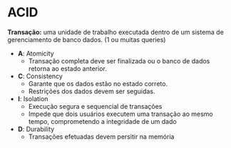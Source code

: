 # ACID

__Transação:__ uma unidade de trabalho executada dentro de um sistema de gerenciamento de banco dados. (1 ou muitas queries)

- __A__: Atomicity
	* Transação completa deve ser finalizada ou o banco de dados retorna ao estado anterior.
- __C__: Consistency
	* Garante que os dados estão no estado correto.
	* Restrições dos dados devem ser seguidas.
- __I__: Isolation
	* Execução segura e sequencial de transações
	* Impede que dois usuários executem uma transação ao mesmo tempo, comprometendo a integridade de um dado
- __D__: Durability
	* Transações efetuadas devem persitir na memória